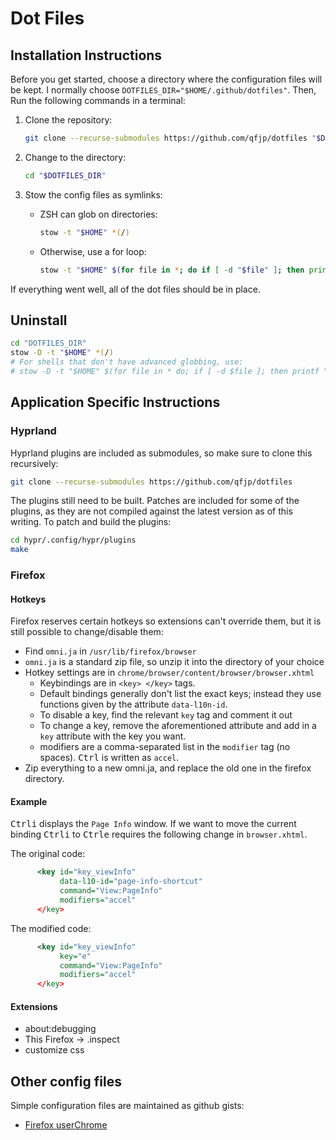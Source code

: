 # Dot Files

## Installation Instructions

Before you get started, choose a directory where the configuration
files will be kept. I normally choose
`DOTFILES_DIR="$HOME/.github/dotfiles"`. Then, Run the following
commands in a terminal:

1. Clone the repository:
    ```bash
    git clone --recurse-submodules https://github.com/qfjp/dotfiles "$DOTFILES_DIR"
    ```

2. Change to the directory:
    ```bash
    cd "$DOTFILES_DIR"
    ```

3. Stow the config files as symlinks:
    * ZSH can glob on directories:
        ```bash
        stow -t "$HOME" *(/)
        ```
    * Otherwise, use a for loop:
        ```bash
        stow -t "$HOME" $(for file in *; do if [ -d "$file" ]; then printf "$file "; fi; done)
        ```

If everything went well, all of the dot files should be in place.

## Uninstall

```bash {data-filename="zsh"}
cd "DOTFILES_DIR"
stow -D -t "$HOME" *(/)
# For shells that don't have advanced globbing, use:
# stow -D -t "$HOME" $(for file in * do; if [ -d $file ]; then printf "$file "; fi; done
```

## Application Specific Instructions

### Hyprland

Hyprland plugins are included as submodules, so make sure to clone
this recursively:
```bash
git clone --recurse-submodules https://github.com/qfjp/dotfiles
```

The plugins still need to be built. Patches are included for some of
the plugins, as they are not compiled against the latest version as of
this writing. To patch and build the plugins:
```bash
cd hypr/.config/hypr/plugins
make
```

### Firefox

#### Hotkeys

Firefox reserves certain hotkeys so extensions can't override them,
but it is still possible to change/disable them:

 - Find `omni.ja` in `/usr/lib/firefox/browser`
 - `omni.ja` is a standard zip file, so unzip it into the directory of
   your choice
 - Hotkey settings are in `chrome/browser/content/browser/browser.xhtml`
   * Keybindings are in `<key> </key>` tags.
   * Default bindings generally don't list the exact keys; instead
     they use functions given by the attribute `data-l10n-id`.
   * To disable a key, find the relevant `key` tag and comment it out
   * To change a key, remove the aforementioned attribute and add in a
     `key` attribute with the key you want.
   * modifiers are a comma-separated list in the `modifier` tag (no
     spaces). <kbd>Ctrl</kbd> is written as `accel`.
 - Zip everything to a new omni.ja, and replace the old one in the
   firefox directory.

#### Example
<kbd>Ctrl</kbd><kbd>i</kbd> displays the `Page Info` window. If we
want to move the current binding <kbd>Ctrl</kbd><kbd>i</kbd> to
<kbd>Ctrl</kbd><kbd>e</kbd> requires the following change in
`browser.xhtml`.

The original code:
```XML
      <key id="key_viewInfo"
           data-l10-id="page-info-shortcut"
           command="View:PageInfo"
           modifiers="accel"
      </key>
```

The modified code:
```XML
      <key id="key_viewInfo"
           key="e"
           command="View:PageInfo"
           modifiers="accel"
      </key>
```

#### Extensions
- about:debugging
- This Firefox -> <extension>.inspect
- customize css


## Other config files

Simple configuration files are maintained as github gists:

- [Firefox userChrome](https://gist.github.com/qfjp/fd50f6a0b5c0048eec7a564580874f98)
